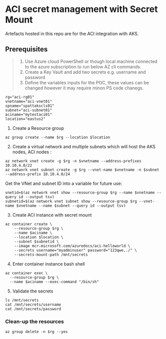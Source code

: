 # ACI secret management with Secret Mount
Artefacts hosted in this repo are for the ACI integration with AKS.


## Prerequisites
> 1. Use Azure cloud PowerShell or though local machine connected to the azure subscription to run below AZ cli commands.
> 2. Create a Key Vault and add two secrets  e.g. username and password
> 3. Define the variables inputs for the POC, these values can be changed however it may require minon PS code chanegs. 
```
rg="aci-rg01"
vnetname="aci-vnet01"
spname="spattakscls01"
subnet="aci-subnet01"
aciname="mytestaci01"
location="eastus2"

```

1. Create a Resource group
```
az group create --name $rg --location $location
```

2. Create a virtual network and multiple subnets which will host the AKS nodes, ACI nodes : 
```
az network vnet create -g $rg -n $vnetname --address-prefixes 10.10.4.0/22
az network vnet subnet create -g $rg --vnet-name $vnetname -n $subnet --address-prefix 10.10.4.0/24
```

Get the VNet and subnet ID into a variable for future use:
```
vnetid=$(az network vnet show --resource-group $rg --name $vnetname --query id --output tsv)
subnetid=$(az network vnet subnet show --resource-group $rg --vnet-name $vnetname --name $subnet --query id --output tsv)

```
3. Create ACI instance with secret mount

```
az container create \
    --resource-group $rg \
    --name $aciname \
    --location $location \
    --subnet $subnetid \
    --image mcr.microsoft.com/azuredocs/aci-helloworld \
    --secrets username="myadminuser" password="123qwe,./" \
    --secrets-mount-path /mnt/secrets

```

4. Enter container instance bash shell

```
az container exec \
  --resource-group $rg \
  --name $aciname --exec-command "/bin/sh"
```

5. Validate the secrets
```
ls /mnt/secrets
cat /mnt/secrets/username
cat /mnt/secrets/password

```
### Clean-up the resources
```
az group delete -n $rg --yes

```



